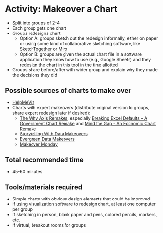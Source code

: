 # Activity: Makeover a Chart

* Split into groups of 2-4
* Each group gets one chart
* Groups redesigns chart
    * Option A: groups sketch out the redesign informally, either on paper or using some kind of collaborative sketching software, like [SketchTogether](https://sketchtogether.com/) or [Miro](https://miro.com/)
    * Option B: groups are given the actual chart file in a software application they know how to use (e.g., Google Sheets) and they redesign the chart in this tool in the time allotted
* Groups share before/after with wider group and explain why they made the decisions they did 

## Possible sources of charts to make over

* [HelpMeViz](https://policyviz.com/helpmeviz/)
* Charts with expert makeovers (distribute original version to groups, share expert redesign later if desired):
    * [The Why Axis Remakes](http://thewhyaxis.info/remakes/), especially [Breaking Excel Defaults – A Government Chart Remake](http://thewhyaxis.info/defaults/) and [Mind the Gap - An Economic Chart Remake](http://thewhyaxis.info/gap-remake/) 
    * [Storytelling With Data Makeovers](https://www.storytellingwithdata.com/blog?tag=Visual+Makeover)
    * [Evergreen Data Makeovers](https://stephanieevergreen.com/makeovers/) 
    * [Makeover Monday](https://www.makeovermonday.co.uk/makeovers/)

## Total recommended time

* 45-60 minutes

## Tools/materials required

* Simple charts with obvious design elements that could be improved
* If using visualization software to redesign chart, at least one computer per group
* If sketching in person, blank paper and pens, colored pencils, markers, etc.
* If virtual, breakout rooms for groups
